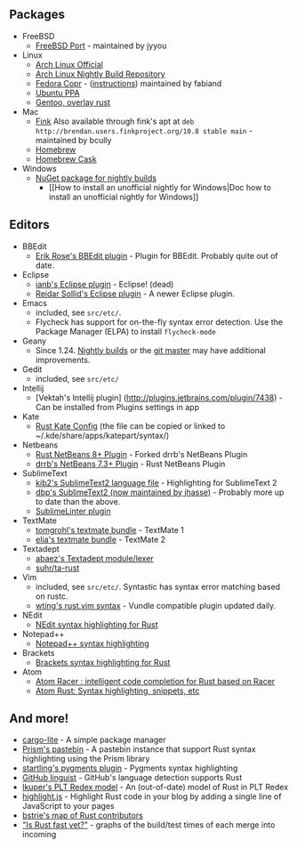## Packages

* FreeBSD
  * [FreeBSD Port](http://www.freebsd.org/cgi/cvsweb.cgi/ports/lang/rust/) - maintained by jyyou
* Linux
  * [Arch Linux Official](https://www.archlinux.org/packages/community/x86_64/rust/)
  * [Arch Linux Nightly Build Repository](http://pkgbuild.com/~thestinger/repo/)
  * [Fedora Copr](http://copr-fe.cloud.fedoraproject.org/coprs/fabiand/rust-unofficial/) - ([instructions](http://dummdida.blogspot.de/2013/05/mozillas-rust-in-fedoras-ppa-copr.html)) maintained by fabiand
  * [Ubuntu PPA](https://launchpad.net/~hansjorg/+archive/rust)
  * [Gentoo, overlay rust](https://github.com/Heather/gentoo-rust)
* Mac
  * [Fink](http://fink.cvs.sourceforge.net/viewvc/fink/dists/10.7/stable/main/finkinfo/languages/rust.info?view=log) Also available through fink's apt at `deb http://brendan.users.finkproject.org/10.8 stable main` - maintained by bcully
  * [Homebrew](https://github.com/mxcl/homebrew/blob/master/Library/Formula/rust.rb)
  * [Homebrew Cask](https://github.com/caskroom/homebrew-cask/blob/master/Casks/rust.rb)
* Windows
  * [NuGet package for nightly builds](https://www.nuget.org/packages/Rust/)
    * [[How to install an unofficial nightly for Windows|Doc how to install an unofficial nightly for Windows]]

## Editors

* BBEdit
  * [Erik Rose's BBEdit plugin](https://github.com/erikrose/rust-bbedit-plugin) - Plugin for BBEdit. Probably quite out of date.
* Eclipse
  * [ianb's Eclipse plugin](https://github.com/ianbollinger/oxide) - Eclipse! (dead)
  * [Reidar Sollid's Eclipse plugin](https://github.com/reidarsollid/RustyCage) - A newer Eclipse plugin.
* Emacs
  * included, see `src/etc/`. 
  * Flycheck has support for on-the-fly syntax error detection. Use the Package Manager (ELPA) to install `flycheck-mode`
* Geany
  * Since 1.24. [Nightly builds](http://nightly.geany.org/) or the [git master](https://github.com/geany/geany) may have additional improvements.
* Gedit
  * included, see `src/etc/`
* Intellij
  * [Vektah's Intellij plugin] (http://plugins.jetbrains.com/plugin/7438) - Can be installed from Plugins settings in app
* Kate
  * [Rust Kate Config](https://github.com/rust-lang/kate-config) (the file can be copied or linked to ~/.kde/share/apps/katepart/syntax/)
* Netbeans
  * [Rust NetBeans 8+ Plugin](https://github.com/azazar/rust-netbeans) - Forked drrb's NetBeans Plugin
  * [drrb's NetBeans 7.3+ Plugin](https://github.com/drrb/rust-netbeans) - Rust NetBeans Plugin
* SublimeText
  * [kib2's SublimeText2 language file](http://kib2.free.fr/Falcon/blog/25-01-2012-SublimeText2-Rust.html) - Highlighting for SublimeText 2
  * [dbp's SublimeText2 (now maintained by jhasse)](https://github.com/jhasse/sublime-rust) - Probably more up to date than the above.
  * [SublimeLinter plugin](https://github.com/oschwald/SublimeLinter-contrib-rustc)
* TextMate
  * [tomgrohl's textmate bundle](https://github.com/tomgrohl/Rust.tmbundle) - TextMate 1
  * [elia's textmate bundle](https://github.com/elia/rust.tmbundle) - TextMate 2
* Textadept
  * [abaez's Textadept module/lexer](https://bitbucket.org/a_baez/ta-rust)
  * [suhr/ta-rust](https://github.com/suhr/ta-rust)
* Vim
  * included, see `src/etc/`. Syntastic has syntax error matching based on rustc.
  * [wting's rust.vim syntax](https://github.com/wting/rust.vim) - Vundle compatible plugin updated daily.
* NEdit
  * [NEdit syntax highlighting for Rust](https://mail.mozilla.org/pipermail/rust-dev/2013-September/005822.html)
* Notepad++
  * [Notepad++ syntax highlighting](https://github.com/pfalabella/Rust-notepadplusplus)
* Brackets
  * [Brackets syntax highlighting for Rust](https://github.com/frozzare/brackets-rust)
* Atom
  * [Atom Racer : intelligent code completion for Rust based on Racer](https://github.com/edubkendo/atom-racer)
  * [Atom Rust: Syntax highlighting, snippets, etc](https://github.com/zargony/atom-language-rust)

## And more!

* [cargo-lite](https://github.com/cmr/cargo-lite) - A simple package manager
* [Prism's pastebin](http://kib2.free.fr/pastebin) - A pastebin instance that support Rust syntax highlighting using the Prism library
* [startling's pygments plugin](https://github.com/startling/pygments-rust) - Pygments syntax highlighting
* [GitHub linguist](https://github.com/github/linguist) - GitHub's language detection supports Rust
* [lkuper's PLT Redex model](https://github.com/lkuper/rust-redex) - An (out-of-date) model of Rust in PLT Redex
* [highlight.js](http://softwaremaniacs.org/soft/highlight/en/) - Highlight Rust code in your blog by adding a single line of JavaScript to your pages
* [bstrie's map of Rust contributors](http://seleniac.org/map/)
* ["Is Rust fast yet?"](http://huonw.github.io/isrustfastyet/) - graphs of the build/test times of each merge into incoming